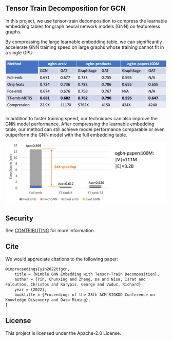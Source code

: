 ## Tensor Train Decomposition for GCN

In this project, we use tensor-train decomposition to compress the learnable embedding tables
for graph neural network models (GNN) on featureless graphs.

By compressing the large learnable embedding
table, we can significantly accelerate GNN training speed on large graphs whose training cannot
fit in a single GPU.

![Model Performance](https://raw.githubusercontent.com/amazon-science/tensor-train-for-gcn/main/figures/tt-gcn_perf.png)

In addition to faster training speed, our techniques can also improve the GNN model performance.
After compressing the learnable embedding table, our method can still achieve model performance
comparable or even outperform the GNN model with the full embedding table.

![Scalability](https://raw.githubusercontent.com/amazon-science/tensor-train-for-gcn/main/figures/tt-gcn_scale.png)


## Security

See [CONTRIBUTING](CONTRIBUTING.md#security-issue-notifications) for more information.

## Cite

We would appreciate citations to the following paper:

```
@inproceedings{yin2022ttgcn,
	title = {Nimble GNN Embedding with Tensor-Train Decomposition},
	author = {Yin, Chunxing and Zheng, Da and Nisa, Israt and Faloutsos, Christos and Karypis, George and Vuduc, Richard},
	year = {2022},
	booktitle = {Proceedings of the 28th ACM SIGKDD Conference on Knowledge Discovery and Data Mining},
}
```

## License

This project is licensed under the Apache-2.0 License.

